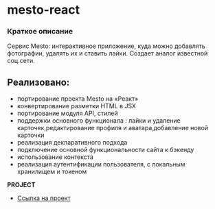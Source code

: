 # mesto-react

### Краткое описание

Сервис Mesto: интерактивное приложение, куда можно добавлять фотографии, удалять их и ставить лайки.
Создает аналог известной соц.сети.

## Реализовано:

- портирование проекта Mesto на «Реакт»
- конвертирование разметки HTML в JSX
- портирование модуля API, стилей
- поддержки основного функционала : лайки и удаление карточек,редактирование профиля и аватара,добавление новой карточки
- реализация декларативного подхода
- подключение основной функциональности сайта к бэкенду
- использование контекста
- реализация аутентификации пользователя, с локальным хранилищем и токеном

**PROJECT**

- [Ссылка на проект](https://mesto-react-zeta.vercel.app/)
